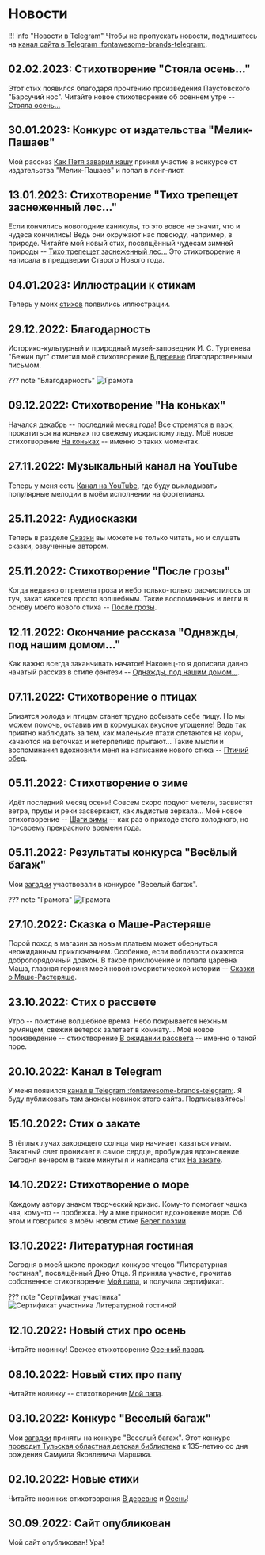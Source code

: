 # Новости

!!! info "Новости в Telegram"
    Чтобы не пропускать новости, подпишитесь на [канал сайта в Telegram :fontawesome-brands-telegram:](https://t.me/lib_beliakova).

## 02.02.2023: Стихотворение "Стояла осень..."

Этот стих появился благодаря прочтению произведения Паустовского "Барсучий нос". Читайте новое стихотворение об осеннем утре -- [Стояла осень...](poems/it-was-autumn.md)

## 30.01.2023: Конкурс от издательства "Мелик-Пашаев"

Мой рассказ [Как Петя заварил кашу](stories/petya.md) принял участие в конкурсе от издательства "Мелик-Пашаев" и попал в лонг-лист.

## 13.01.2023: Стихотворение "Тихо трепещет заснеженный лес..."

Если кончились новогодние каникулы, то это вовсе не значит, что и чудеса кончились! Ведь они окружают нас повсюду, например, в природе. Читайте мой новый стих, посвящённый чудесам зимней природы -- [Тихо трепещет заснеженный лес...](poems/forest-is-quivering.md) Это стихотворение я написала в преддверии Старого Нового года.

## 04.01.2023: Иллюстрации к стихам

Теперь у моих [стихов](poems/index.md) появились иллюстрации.

## 29.12.2022: Благодарность

Историко-культурный и природный музей-заповедник И. С. Тургенева "Бежин луг" отметил моё стихотворение [В деревне](poems/country.md) благодарственным письмом.

??? note "Благодарность"
    ![Грамота](images/gratitude.jpg)

## 09.12.2022: Стихотворение "На коньках"

Начался декабрь -- последний месяц года! Все стремятся в парк, прокатиться на коньках по свежему искристому льду. Моё новое стихотворение [На коньках](poems/skating.md) -- именно о таких моментах.

## 27.11.2022: Музыкальный канал на YouTube

Теперь у меня есть [Канал на YouTube](https://www.youtube.com/@a-tunes), где буду выкладывать популярные мелодии в моём исполнении на фортепиано.

## 25.11.2022: Аудиосказки

Теперь в разделе [Сказки](tales/index.md) вы можете не только читать, но и слушать сказки, озвученные автором.

## 25.11.2022: Стихотворение "После грозы"

Когда недавно отгремела гроза и небо только-только расчистилось от туч, закат кажется просто волшебным. Такие воспоминания и легли в основу моего нового стиха -- [После грозы](poems/after-storm.md).

## 12.11.2022: Окончание рассказа "Однажды, под нашим домом..."

Как важно всегда заканчивать начатое! Наконец-то я дописала давно начатый рассказ в стиле фэнтези -- [Однажды, под нашим домом...](stories/under-our-house.md).

## 07.11.2022: Стихотворение о птицах

Близятся холода и птицам станет трудно добывать себе пищу. Но мы можем помочь, оставив им в кормушках вкусное угощение! Ведь так приятно наблюдать за тем, как маленькие птахи слетаются на корм, качаются на веточках и нетерпеливо прыгают... Такие мысли и воспоминания вдохновили меня на написание нового стиха -- [Птичий обед](poems/avian-dinner.md).

## 05.11.2022: Стихотворение о зиме

Идёт последний месяц осени! Совсем скоро подуют метели, засвистят ветра, пруды и реки засверкают, как льдистые зеркала... Моё новое стихотворение -- [Шаги зимы](poems/winter.md) -- как раз о приходе этого холодного, но по-своему прекрасного времени года.

## 05.11.2022: Результаты конкурса "Весёлый багаж"

Мои [загадки](riddles.md) участвовали в конкурсе "Веселый багаж".

??? note "Грамота"
    ![Грамота](images/gramota.jpg)

## 27.10.2022: Сказка о Маше-Растеряше

Порой поход в магазин за новым платьем может обернуться неожиданным приключением. Особенно, если поблизости окажется добропорядочный дракон. В такое приключение и попала царевна Маша, главная героиня моей новой юмористической истории -- [Сказки о Маше-Растеряше](tales/Masha-rasteryasha.md).

## 23.10.2022: Стих о рассвете

Утро -- поистине волшебное время. Небо покрывается нежным румянцем, свежий ветерок залетает в комнату... Моё новое произведение -- стихотворение [В ожидании рассвета](poems/before-sunrise.md) -- именно о такой поре.

## 20.10.2022: Канал в Telegram

У меня появился [канал в Telegram :fontawesome-brands-telegram:](https://t.me/lib_beliakova). Я буду публиковать там анонсы новинок этого сайта. Подписывайтесь!

## 15.10.2022: Стих о закате

В тёплых лучах заходящего солнца мир начинает казаться иным. Закатный свет проникает в самое сердце, пробуждая вдохновение. Сегодня вечером в такие минуты я и написала стих [На закате](poems/sunset.md).

## 14.10.2022: Стихотворение о море

Каждому автору знаком творческий кризис. Кому-то помогает чашка чая, кому-то -- пробежка. Ну а мне приносит вдохновение море. Об этом и говорится в моём новом стихе [Берег поэзии](poems/coast-of-poetry.md).

## 13.10.2022: Литературная гостиная 

Сегодня в моей школе проходил конкурс чтецов "Литературная гостиная", посвящённый Дню Отца. Я приняла участие, прочитав собственное стихотворение [Мой папа](poems/my-dad.md), и получила сертификат.

??? note "Сертификат участника"
    ![Сертификат участника Литературной гостиной](images/sertificate.jpg)

## 12.10.2022: Новый стих про осень

Читайте новинку! Свежее стихотворение [Осенний парад](poems/autumn-parade.md).

## 08.10.2022: Новый стих про папу

Читайте новинку -- стихотворение [Мой папа](poems/my-dad.md).

## 03.10.2022: Конкурс "Веселый багаж"

Мои [загадки](riddles.md) приняты на конкурс "Веселый багаж". Этот конкурс [проводит Тульская областная детская библиотека](https://tulaodb.ru/news/?ELEMENT_ID=10206) к 135-летию со дня рождения Самуила Яковлевича Маршака.

## 02.10.2022: Новые стихи

Читайте новинки: стихотворения [В деревне](poems/country.md)  и [Осень](poems/autumn.md)!

## 30.09.2022: Сайт опубликован

Мой сайт опубликован! Ура!
